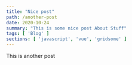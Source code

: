 ```yaml
---
title: "Nice post"
path: /another-post
date: 2020-10-24
summary: "This is some nice post About Stuff"
tags: [ 'Blog' ]
sections: [ 'javascript', 'vue', 'gridsome' ]
---
```


This is another post

